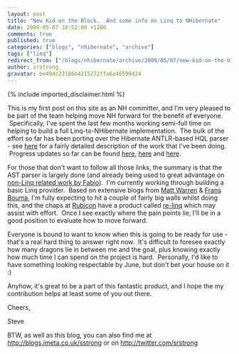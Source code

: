 ```yaml
---
layout: post
title: "New Kid on the Block.  And some info on Linq to NHibernate"
date: 2009-05-07 18:52:00 +1200
comments: true
published: true
categories: ["blogs", "nhibernate", "archive"]
tags: ["linq"]
redirect_from: ["/blogs/nhibernate/archive/2009/05/07/new-kid-on-the-block-and-some-info-on-linq-to-nhibernate.aspx"]
author: srstrong
gravatar: be49dc22186b4215272ffa6a46599424
---
```

{% include imported_disclaimer.html %}
<p>This is my first post on this site as an NH committer, and I'm very pleased to be part of the team helping move NH forward for the benefit of everyone. &nbsp;Specifically, I've spent the last few months working semi-full time on helping to build a full Linq-to-NHibernate implementation. &nbsp;The bulk of the effort so far has been porting over the Hibernate ANTLR-based HQL parser - see <a href="http://blogs.imeta.co.uk/sstrong/archive/2009/02/22/617.aspx">here</a> for a fairly detailed description of the work that I've been doing. &nbsp;Progress updates so far can be found <a href="http://blogs.imeta.co.uk/sstrong/archive/2009/03/09/628.aspx">here</a>, <a href="http://blogs.imeta.co.uk/sstrong/archive/2009/04/16/680.aspx">here</a> and <a href="http://blogs.imeta.co.uk/sstrong/archive/2009/04/27/688.aspx">here</a>.</p>
<p>For those that don't want to follow all those links, the summary is that the AST parser is largely done (and already being used to great advantage on <a href="/blogs/nhibernate/archive/2009/05/05/nh2-1-executable-hql.aspx">non-Linq related work by Fabio</a>). &nbsp;I'm currently working through building a basic Linq provider. &nbsp;Based on extensive blogs from <a href="http://blogs.msdn.com/mattwar/">Matt Warren</a> &amp; <a href="http://weblogs.asp.net/FBouma/">Frans Bouma</a>, I'm fully expecting to hit a couple of fairly big walls whilst doing this, and the chaps at <a href="http://www.rubicon.eu/de/Home/Default.aspx">Rubicon</a> have a product called <a href="http://www.re-motion.org/">re-linq</a> which may assist with effort. &nbsp;Once I see exactly where the pain points lie, I'll be in a good position to evaluate how to move forward.</p>
<p>Everyone is bound to want to know when this is going to be ready for use - that's a real hard thing to answer right now. &nbsp;It's difficult to foresee exactly how many dragons lie in between me and the goal, plus knowing exactly how much time I can spend on the project is hard. &nbsp;Personally, I'd like to have something looking respectable by June, but don't bet your house on it :)</p>
<p>Anyhow, it's great to be a part of this fantastic product, and I hope the my contribution helps at least some of you out there.</p>
<p>Cheers,</p>
<p>Steve</p>
<p>BTW, as well as this blog, you can also find me at <a href="http://blogs.imeta.co.uk/sstrong">http://blogs.imeta.co.uk/sstrong</a> or on <a href="http://twitter.com/srstrong">http://twitter.com/srstrong</a></p>
